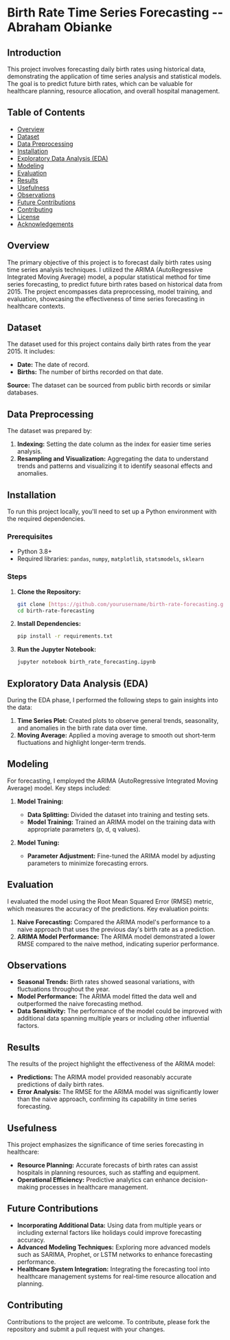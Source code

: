 # Birth Rate Time Series Forecasting -- Abraham Obianke 

## Introduction 
This project involves forecasting daily birth rates using historical data, demonstrating the application of time series analysis and statistical models. The goal is to predict future birth rates, which can be valuable for healthcare planning, resource allocation, and overall hospital management.

## Table of Contents

- [Overview](#overview)
- [Dataset](#dataset)
- [Data Preprocessing](#data-preprocessing)
- [Installation](#installation)
- [Exploratory Data Analysis (EDA)](#exploratory-data-analysis-eda)
- [Modeling](#modeling)
- [Evaluation](#evaluation)
- [Results](#results)
- [Usefulness](#usefulness)
- [Observations](#observations)
- [Future Contributions](#future-contributions)
- [Contributing](#contributing)
- [License](#license)
- [Acknowledgements](#acknowledgements)

## Overview

The primary objective of this project is to forecast daily birth rates using time series analysis techniques. I utilized the ARIMA (AutoRegressive Integrated Moving Average) model, a popular statistical method for time series forecasting, to predict future birth rates based on historical data from 2015. The project encompasses data preprocessing, model training, and evaluation, showcasing the effectiveness of time series forecasting in healthcare contexts.

## Dataset

The dataset used for this project contains daily birth rates from the year 2015. It includes:

- **Date:** The date of record.
- **Births:** The number of births recorded on that date.

**Source:** The dataset can be sourced from public birth records or similar databases.

## Data Preprocessing

The dataset was prepared by:

1. **Indexing:** Setting the date column as the index for easier time series analysis.
2. **Resampling and Visualization:** Aggregating the data to understand trends and patterns and visualizing it to identify seasonal effects and anomalies.

## Installation

To run this project locally, you'll need to set up a Python environment with the required dependencies.

### Prerequisites

- Python 3.8+
- Required libraries: `pandas`, `numpy`, `matplotlib`, `statsmodels`, `sklearn`

### Steps

1. **Clone the Repository:**

   ```bash
   git clone [https://github.com/yourusername/birth-rate-forecasting.git](https://github.com/abrahamoaks/Birth-Rate-Time-Series-Forecasting/blob/main/README.md)
   cd birth-rate-forecasting
   ```

2. **Install Dependencies:**

   ```bash
   pip install -r requirements.txt
   ```

3. **Run the Jupyter Notebook:**

   ```bash
   jupyter notebook birth_rate_forecasting.ipynb
   ```

## Exploratory Data Analysis (EDA)

During the EDA phase, I performed the following steps to gain insights into the data:

1. **Time Series Plot:** Created plots to observe general trends, seasonality, and anomalies in the birth rate data over time.
2. **Moving Average:** Applied a moving average to smooth out short-term fluctuations and highlight longer-term trends.

## Modeling

For forecasting, I employed the ARIMA (AutoRegressive Integrated Moving Average) model. Key steps included:

1. **Model Training:**

   - **Data Splitting:** Divided the dataset into training and testing sets.
   - **Model Training:** Trained an ARIMA model on the training data with appropriate parameters (p, d, q values).

2. **Model Tuning:**

   - **Parameter Adjustment:** Fine-tuned the ARIMA model by adjusting parameters to minimize forecasting errors.

## Evaluation

I evaluated the model using the Root Mean Squared Error (RMSE) metric, which measures the accuracy of the predictions. Key evaluation points:

1. **Naive Forecasting:** Compared the ARIMA model's performance to a naive approach that uses the previous day's birth rate as a prediction.
2. **ARIMA Model Performance:** The ARIMA model demonstrated a lower RMSE compared to the naive method, indicating superior performance.

## Observations

- **Seasonal Trends:** Birth rates showed seasonal variations, with fluctuations throughout the year.
- **Model Performance:** The ARIMA model fitted the data well and outperformed the naive forecasting method.
- **Data Sensitivity:** The performance of the model could be improved with additional data spanning multiple years or including other influential factors.

## Results

The results of the project highlight the effectiveness of the ARIMA model:

- **Predictions:** The ARIMA model provided reasonably accurate predictions of daily birth rates.
- **Error Analysis:** The RMSE for the ARIMA model was significantly lower than the naive approach, confirming its capability in time series forecasting.

## Usefulness

This project emphasizes the significance of time series forecasting in healthcare:

- **Resource Planning:** Accurate forecasts of birth rates can assist hospitals in planning resources, such as staffing and equipment.
- **Operational Efficiency:** Predictive analytics can enhance decision-making processes in healthcare management.


## Future Contributions

- **Incorporating Additional Data:** Using data from multiple years or including external factors like holidays could improve forecasting accuracy.
- **Advanced Modeling Techniques:** Exploring more advanced models such as SARIMA, Prophet, or LSTM networks to enhance forecasting performance.
- **Healthcare System Integration:** Integrating the forecasting tool into healthcare management systems for real-time resource allocation and planning.

## Contributing

Contributions to the project are welcome. To contribute, please fork the repository and submit a pull request with your changes.
